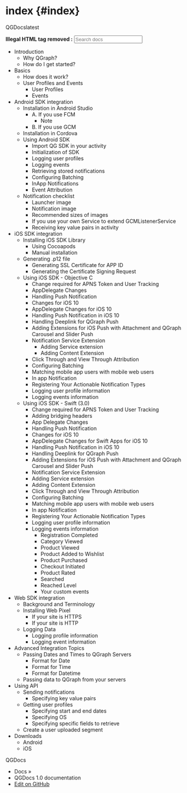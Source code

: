 # index {#index}

<nav class="wy-nav-side">QGDocslatest

**Illegal HTML tag removed :** <input type="text" name="q" placeholder="Search docs"> <input type="hidden" name="check_keywords" value="yes"> <input type="hidden" name="area" value="default">

*   Introduction
    *   Why QGraph?
    *   How do I get started?
*   Basics
    *   How does it work?
    *   User Profiles and Events
        *   User Profiles
        *   Events
*   Android SDK integration
    *   Installation in Android Studio
        *   A. If you use FCM
            *   Note
        *   B. If you use GCM
    *   Installation in Cordova
    *   Using Android SDK
        *   Import QG SDK in your activity
        *   Initialization of SDK
        *   Logging user profiles
        *   Logging events
        *   Retrieving stored notifications
        *   Configuring Batching
        *   InApp Notifications
        *   Event Attribution
    *   Notification checklist
        *   Launcher image
        *   Notification image
        *   Recommended sizes of images
        *   If you use your own Service to extend GCMListenerService
        *   Receiving key value pairs in activity
*   iOS SDK integration
    *   Installing iOS SDK Library
        *   Using Cocoapods
        *   Manual installation
    *   Generating .p12 file
        *   Generating SSL Certificate for APP ID
        *   Generating the Certificate Signing Request
    *   Using iOS SDK - Objective C
        *   Change required for APNS Token and User Tracking
        *   AppDelegate Changes
        *   Handling Push Notification
        *   Changes for iOS 10
        *   AppDelegate Changes for iOS 10
        *   Handling Push Notification in iOS 10
        *   Handling Deeplink for QGraph Push
        *   Adding Extensions for iOS Push with Attachment and QGraph Carousel and Slider Push
        *   Notification Service Extension
            *   Adding Service extension
            *   Adding Content Extension
        *   Click Through and View Through Attribution
        *   Configuring Batching
        *   Matching mobile app users with mobile web users
        *   In app Notification
        *   Registering Your Actionable Notification Types
        *   Logging user profile information
        *   Logging events information
    *   Using iOS SDK - Swift (3.0)
        *   Change required for APNS Token and User Tracking
        *   Adding bridging headers
        *   App Delegate Changes
        *   Handling Push Notification
        *   Changes for iOS 10
        *   AppDelegate Changes for Swift Apps for iOS 10
        *   Handling Push Notification in iOS 10
        *   Handling Deeplink for QGraph Push
        *   Adding Extensions for iOS Push with Attachment and QGraph Carousel and Slider Push
        *   Notification Service Extension
        *   Adding Service extension
        *   Adding Content Extension
        *   Click Through and View Through Attribution
        *   Configuring Batching
        *   Matching mobile app users with mobile web users
        *   In app Notification
        *   Registering Your Actionable Notification Types
        *   Logging user profile information
        *   Logging events information
            *   Registration Completed
            *   Category Viewed
            *   Product Viewed
            *   Product Added to Wishlist
            *   Product Purchased
            *   Checkout Initiated
            *   Product Rated
            *   Searched
            *   Reached Level
            *   Your custom events
*   Web SDK integration
    *   Background and Terminology
    *   Installing Web Pixel
        *   If your site is HTTPS
        *   If your site is HTTP
    *   Logging Data
        *   Logging profile information
        *   Logging event information
*   Advanced Integration Topics
    *   Passing Dates and Times to QGraph Servers
        *   Format for Date
        *   Format for Time
        *   Format for Datetime
    *   Passing data to QGraph from your servers
*   Using API
    *   Sending notifications
        *   Specifying key value pairs
    *   Getting user profiles
        *   Specifying start and end dates
        *   Specifying OS
        *   Specifying specific fields to retrieve
    *   Create a user uploaded segment
*   Downloads
    *   Android
    *   iOS

</nav>

<nav class="wy-nav-top">QGDocs</nav>

*   Docs »
*   QGDocs 1.0 documentation
*   [Edit on GitHub](https://github.com/quantumgraph/documentation/blob/master/./index.rst)